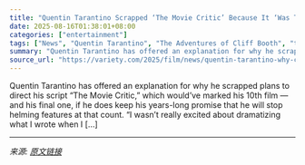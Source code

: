 ```yaml
---
title: "Quentin Tarantino Scrapped ‘The Movie Critic’ Because It ‘Was Too Much Like’ ‘Once Upon a Time in Hollywood’ and ‘Who Wants to See a Movie About a F—ing Movie Critic?’"
date: 2025-08-16T01:38:01+08:00
categories: ["entertainment"]
tags: ["News", "Quentin Tarantino", "The Adventures of Cliff Booth", "the movie critic"]
summary: "Quentin Tarantino has offered an explanation for why he scrapped plans to direct his script &#8220;The Movie Critic,&#8221; which would&#8217;ve marked his 10th film — and his final one, if he does ke"
source_url: "https://variety.com/2025/film/news/quentin-tarantino-why-canceled-the-movie-critic-1236490948/"
---
```


Quentin Tarantino has offered an explanation for why he scrapped plans to direct his script &#8220;The Movie Critic,&#8221; which would&#8217;ve marked his 10th film — and his final one, if he does keep his years-long promise that he will stop helming features at that count. &#8220;I wasn&#8217;t really excited about dramatizing what I wrote when I [&#8230;]

---

*来源: [原文链接](https://variety.com/2025/film/news/quentin-tarantino-why-canceled-the-movie-critic-1236490948/)*
